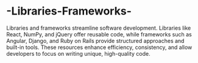 # -Libraries-Frameworks-
Libraries and frameworks streamline software development. Libraries like React, NumPy, and jQuery offer reusable code, while frameworks such as Angular, Django, and Ruby on Rails provide structured approaches and built-in tools. These resources enhance efficiency, consistency, and allow developers to focus on writing unique, high-quality code.
